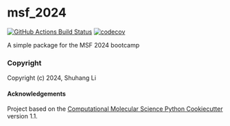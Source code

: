 msf_2024
==============================
[//]: # (Badges)
[![GitHub Actions Build Status](https://github.com/REPLACE_WITH_OWNER_ACCOUNT/msf_2024/workflows/CI/badge.svg)](https://github.com/REPLACE_WITH_OWNER_ACCOUNT/msf_2024/actions?query=workflow%3ACI)
[![codecov](https://codecov.io/gh/REPLACE_WITH_OWNER_ACCOUNT/msf_2024/branch/main/graph/badge.svg)](https://codecov.io/gh/REPLACE_WITH_OWNER_ACCOUNT/msf_2024/branch/main)


A simple package for the MSF 2024 bootcamp

### Copyright

Copyright (c) 2024, Shuhang Li


#### Acknowledgements
 
Project based on the 
[Computational Molecular Science Python Cookiecutter](https://github.com/molssi/cookiecutter-cms) version 1.1.
